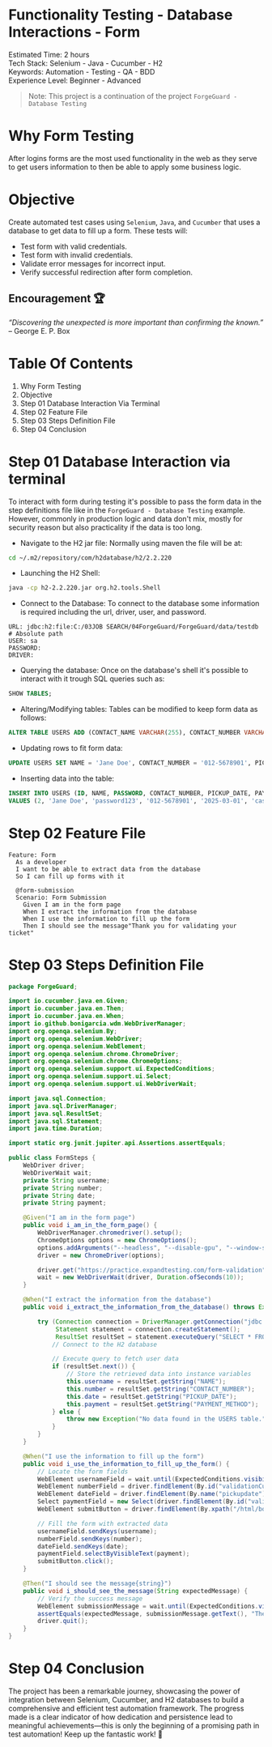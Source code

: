 # Functionality Testing - Database Interactions - Form
Estimated Time: 2 hours<br>
Tech Stack: Selenium - Java - Cucumber - H2<br>
Keywords: Automation - Testing - QA - BDD<br>
Experience Level: Beginner - Advanced

> Note: This project is a continuation of the project `ForgeGuard - Database Testing`

# Why Form Testing
After logins forms are the most used functionality in the web as they serve to get users information to then be able to
apply some business logic. 

# Objective
Create automated test cases using `Selenium`, `Java`, and `Cucumber` that uses a database to get data to fill up a form.
These tests will:

- Test form with valid credentials.
- Test form with invalid credentials.
- Validate error messages for incorrect input.
- Verify successful redirection after form completion.

## Encouragement 🏆
*“Discovering the unexpected is more important than confirming the known.”* 
– George E. P. Box


# Table Of Contents

1.  Why Form Testing
2.  Objective
3.  Step 01 Database Interaction Via Terminal
4.  Step 02 Feature File
5.  Step 03 Steps Definition File
6.  Step 04 Conclusion


# Step 01 Database Interaction via terminal
To interact with form during testing it's possible to pass the form data in the step definitions file like in the 
`ForgeGuard - Database Testing` example. However, commonly in production logic and data don't mix, mostly for security
reason but also practicality if the data is too long.

- Navigate to the H2 jar file:
Normally using maven the file will be at:
```bash
cd ~/.m2/repository/com/h2database/h2/2.2.220
```
- Launching the H2 Shell:
```bash
java -cp h2-2.2.220.jar org.h2.tools.Shell
```
- Connect to the Database:
To connect to the database some information is required including the url, driver, user, and password.
```
URL: jdbc:h2:file:C:/03JOB SEARCH/04ForgeGuard/ForgeGuard/data/testdb # Absolute path
USER: sa
PASSWORD: 
DRIVER:
```
- Querying the database:
Once on the database's shell it's possible to interact with it trough SQL queries such as:
```SQL
SHOW TABLES;
```
- Altering/Modifying tables:
Tables can be modified to keep form data as follows:
```sql
ALTER TABLE USERS ADD (CONTACT_NAME VARCHAR(255), CONTACT_NUMBER VARCHAR(15), PICKUP_DATE DATE, PAYMENT_METHOD VARCHAR(50)); 
```
- Updating rows to fit form data:
```sql
UPDATE USERS SET NAME = 'Jane Doe', CONTACT_NUMBER = '012-5678901', PICKUP_DATE = '2025-03-01', PAYMENT_METHOD = 'credit card' WHERE ID = 2;
```
- Inserting data into the table:
```sql
INSERT INTO USERS (ID, NAME, PASSWORD, CONTACT_NUMBER, PICKUP_DATE, PAYMENT_METHOD)
VALUES (2, 'Jane Doe', 'password123', '012-5678901', '2025-03-01', 'cash on delivery');
```
# Step 02 Feature File
```gherkin
Feature: Form
  As a developer
  I want to be able to extract data from the database
  So I can fill up forms with it

  @form-submission
  Scenario: Form Submission
    Given I am in the form page
    When I extract the information from the database
    When I use the information to fill up the form
    Then I should see the message"Thank you for validating your ticket"
```
# Step 03 Steps Definition File

```java
package ForgeGuard;

import io.cucumber.java.en.Given;
import io.cucumber.java.en.Then;
import io.cucumber.java.en.When;
import io.github.bonigarcia.wdm.WebDriverManager;
import org.openqa.selenium.By;
import org.openqa.selenium.WebDriver;
import org.openqa.selenium.WebElement;
import org.openqa.selenium.chrome.ChromeDriver;
import org.openqa.selenium.chrome.ChromeOptions;
import org.openqa.selenium.support.ui.ExpectedConditions;
import org.openqa.selenium.support.ui.Select;
import org.openqa.selenium.support.ui.WebDriverWait;

import java.sql.Connection;
import java.sql.DriverManager;
import java.sql.ResultSet;
import java.sql.Statement;
import java.time.Duration;

import static org.junit.jupiter.api.Assertions.assertEquals;

public class FormSteps {
    WebDriver driver;
    WebDriverWait wait;
    private String username;
    private String number;
    private String date;
    private String payment;

    @Given("I am in the form page")
    public void i_am_in_the_form_page() {
        WebDriverManager.chromedriver().setup();
        ChromeOptions options = new ChromeOptions();
        options.addArguments("--headless", "--disable-gpu", "--window-size=1920,1080");
        driver = new ChromeDriver(options);

        driver.get("https://practice.expandtesting.com/form-validation");
        wait = new WebDriverWait(driver, Duration.ofSeconds(10));
    }

    @When("I extract the information from the database")
    public void i_extract_the_information_from_the_database() throws Exception {

        try (Connection connection = DriverManager.getConnection("jdbc:h2:file:C:/03JOB SEARCH/04ForgeGuard/ForgeGuard/data/testdb", "sa", "");
             Statement statement = connection.createStatement();
             ResultSet resultSet = statement.executeQuery("SELECT * FROM USERS WHERE ID = 2;")) {
            // Connect to the H2 database

            // Execute query to fetch user data
            if (resultSet.next()) {
                // Store the retrieved data into instance variables
                this.username = resultSet.getString("NAME");
                this.number = resultSet.getString("CONTACT_NUMBER");
                this.date = resultSet.getString("PICKUP_DATE");
                this.payment = resultSet.getString("PAYMENT_METHOD");
            } else {
                throw new Exception("No data found in the USERS table.");
            }
        }
    }

    @When("I use the information to fill up the form")
    public void i_use_the_information_to_fill_up_the_form() {
        // Locate the form fields
        WebElement usernameField = wait.until(ExpectedConditions.visibilityOfElementLocated(By.id("validationCustom01")));
        WebElement numberField = driver.findElement(By.id("validationCustom05"));
        WebElement dateField = driver.findElement(By.name("pickupdate"));
        Select paymentField = new Select(driver.findElement(By.id("validationCustom04")));
        WebElement submitButton = driver.findElement(By.xpath("/html/body/main/div[3]/div/div/div/div/form/div[5]/button"));

        // Fill the form with extracted data
        usernameField.sendKeys(username);
        numberField.sendKeys(number);
        dateField.sendKeys(date);
        paymentField.selectByVisibleText(payment);
        submitButton.click();
    }

    @Then("I should see the message{string}")
    public void i_should_see_the_message(String expectedMessage) {
        // Verify the success message
        WebElement submissionMessage = wait.until(ExpectedConditions.visibilityOfElementLocated(By.xpath("/html/body/main/div[3]/div/div/p")));
        assertEquals(expectedMessage, submissionMessage.getText(), "The message does not match");
        driver.quit();
    }
}

```
# Step 04 Conclusion
The project has been a remarkable journey, showcasing the power of integration between Selenium, Cucumber, and H2 
databases to build a comprehensive and efficient test automation framework. The progress made is a clear indicator of
how dedication and persistence lead to meaningful achievements—this is only the beginning of a promising path in test
automation! Keep up the fantastic work! 🚀
